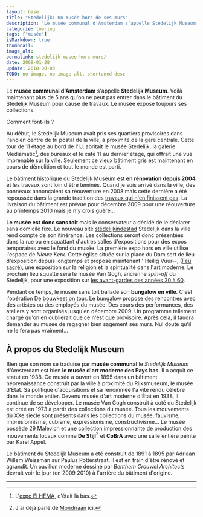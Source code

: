 ```yaml
---
layout: base
title: "Stedelijk: Un musée hors de ses murs"
description: "Le musée communal d'Amsterdam s'appelle Stedelijk Museum. Voilà maintenant plus de 5 ans qu'on ne peut pas entrer dans le bâtiment du Stedelijk Museum pour c"
categorie: toering
tags: ["musée"]
isMarkdown: true
thumbnail: 
image_alt: 
permalink: stedelijk-musee-hors-murs/
date: 2009-01-28
update: 2018-08-03
TODO: no image, no image alt, shortened desc
---
```


Le **musée communal d'Amsterdam** s'appelle **Stedelijk Museum**. Voilà maintenant plus de 5 ans qu'on ne peut pas entrer dans le bâtiment du Stedelijk Museum pour cause de travaux. Le musée expose toujours ses collections.

Comment font-ils ?

Au début, le Stedelijk Museum avait pris ses quartiers provisoires dans l'ancien centre de tri postal de la ville, à proximité de la gare centrale. Cette tour de 11 étage au bord de l'IJ, abritait le musée Stedelijk, la galerie Mediamatic[^1], des bureaux et le café 11 au dernier étage, qui offrait une vue imprenable sur la ville. Seulement ce vieux bâtiment gris est maintenant en cours de démolition et tout le monde est parti.

Le bâtiment historique du Stedelijk Museum est **en rénovation depuis 2004** et les travaux sont loin d'être teminés. Quand je suis arrivé dans la ville, des panneaux annonçaient sa réouverture en 2008 mais cette dernière a été repoussée dans la grande tradition des [travaux qui n'en finissent pas](/travaux-n-en-finissent-toujours-pas). La livraison du bâtiment est prévue pour décembre 2009 pour une réouverture au printemps 2010 mais je n'y crois guère…

**Le musée est donc sans toit** mais le conservateur a décidé de le déclarer sans domicile fixe. Le nouveau site [stedelijkindestad](http://www.stedelijkindestad.nl/) Stedelijk dans la ville rend compte de son itinérance. Les collections seront donc présentées dans la rue ou en squattant d'autres salles d'expositions pour des expos temporaires avec le fond du musée. La première expo hors en ville utilise l'espace de *Niewe Kerk*. Cette église située sur la place du Dam sert de lieu d'exposition depuis longtemps et propose maintenant ''Heilig Vuur--, ([Feu sacré](http://www.stedelijkindestad.nl/projects/stedelijk_nieuwe_kerk)), une exposition sur la religion et la spiritualité dans l'art moderne. Le prochain lieu squatté sera le musée Van Gogh, ancienne *spin-off* du Stedelijk, pour une exposition sur [les avant-gardes des années 20 à 60](http://www.stedelijkindestad.nl/projects/stedelijk_van_gogh).

Pendant ce temps, le musée sans toit ballade son **bungalow en ville**. C'est l'opération [De bouwkeet on tour](http://www.stedelijkindestad.nl/projects/bouwkeet_on_tour). Le bungalow propose des rencontres avec des artistes ou des employés du musée. Des cours des performances, des ateliers y sont organisés jusqu'en décembre 2009. Un programme tellement chargé qu'on en oublierait que ce n'est que provisoire. Après cela, il faudra demander au musée de regagner bien sagement ses murs. Nul doute qu'il ne le fera pas vraiment...

## À propos du Stedelijk Museum

Bien que son nom se traduise par **musée communal** le *Stedelijk Museum* d'Amsterdam est bien **le musée d'art moderne des Pays bas**. Il a acquit ce statut en 1938. Ce musée a ouvert en 1895 dans un bâtiment néorenaissance construit par la ville à proximité du Rijksmuseum, le musée d'État. Sa politique d'acquisitions et sa renommée l'a vite rendu célèbre dans le monde entier. Devenu musée d'art moderne d'État en 1938, il continue de se développer. Le musée Van Gogh construit à coté du Stedelijk est créé en 1973 à partir des collections du musée. Tous les mouvements du XXe siècle sont présents dans les collections du musée, fauvisme, imprésionnisme, cubisme, expressionisme, constructivisme...  Le musée possède 29 Malevich et une collection impressionnante de production des mouvements locaux comme **De Stijl**[^2] et **[CoBrA](/dimanche-musee-cobra)** avec une salle entière peinte par Karel Appel.

Le bâtiment du Stedelijk Museum a été construit de 1891 à 1895 par Adriaan Willem Weissman sur Paulus Potterstraat. Il est en train d'être rénové et agrandit. Un pavillon moderne dessiné par *Benthem Crouwel Architects* devrait voir le jour (en ~~2009~~ ~~2010~~) à l'arrière du bâtiment d'origine.

---
[^1]: L'[expo El HEMA](/le-design-el-hema), c'était là bas.
[^2]: J'ai déjà parlé de [Mondriaan](/voctorie-boogie-woogie-decortique) ici.
<!-- post notes:
http://www.ad.nl/amsterdam/2655779/Stedelijk_Museum_zegt_Post_CS_vaarwel.html 
http://www.amsterdam.nl/?ActItmIdt=2983 
http://www.amsterdam.info/museums/stedelijk_museum/
--->
